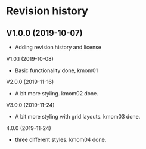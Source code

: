 Revision history
=================

V1.0.0 (2019-10-07)
----------------------
* Adding revision history and license

V1.0.1 (2019-10-08)

* Basic functionality done, kmom01

V2.0.0 (2019-11-16)

* A bit more styling. kmom02 done.

V3.0.0 (2019-11-24)

* A bit more styling with grid layouts. kmom03 done.

4.0.0 (2019-11-24)

* three different styles. kmom04 done.

